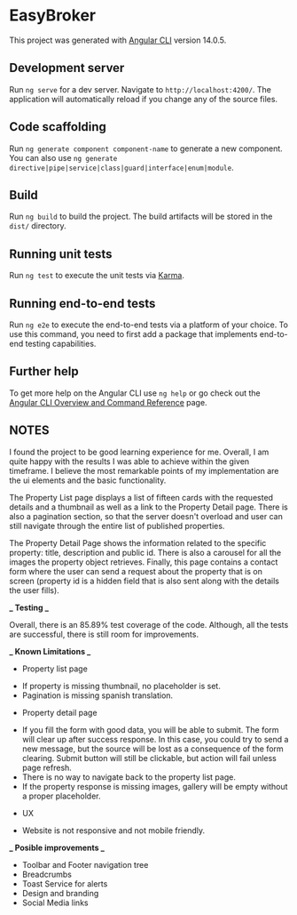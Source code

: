 # EasyBroker

This project was generated with [Angular CLI](https://github.com/angular/angular-cli) version 14.0.5.

## Development server

Run `ng serve` for a dev server. Navigate to `http://localhost:4200/`. The application will automatically reload if you change any of the source files.

## Code scaffolding

Run `ng generate component component-name` to generate a new component. You can also use `ng generate directive|pipe|service|class|guard|interface|enum|module`.

## Build

Run `ng build` to build the project. The build artifacts will be stored in the `dist/` directory.

## Running unit tests

Run `ng test` to execute the unit tests via [Karma](https://karma-runner.github.io).

## Running end-to-end tests

Run `ng e2e` to execute the end-to-end tests via a platform of your choice. To use this command, you need to first add a package that implements end-to-end testing capabilities.

## Further help

To get more help on the Angular CLI use `ng help` or go check out the [Angular CLI Overview and Command Reference](https://angular.io/cli) page.

## NOTES

I found the project to be good learning experience for me. Overall, I am quite happy with the results I was able to achieve within the given timeframe. I believe the most remarkable points of my implementation are the ui elements and the basic functionality.

The Property List page displays a list of fifteen cards with the requested details and a thumbnail as well as a link to the Property Detail page. There is also a pagination section, so that the server doesn't overload and user can still navigate through the entire list of published properties.

The Property Detail Page shows the information related to the specific property: title, description and public id. There is also a carousel for all the images the property object retrieves. Finally, this page contains a contact form where the user can send a request about the property that is on screen (property id is a hidden field that is also sent along with the details the user fills).

**_ Testing _**

Overall, there is an 85.89% test coverage of the code. Although, all the tests are successful, there is still room for improvements.

**_ Known Limitations _**

- Property list page

* If property is missing thumbnail, no placeholder is set.
* Pagination is missing spanish translation.

- Property detail page

* If you fill the form with good data, you will be able to submit. The form will clear up after success response. In this case, you could try to send a new message, but the source will be lost as a consequence of the form clearing. Submit button will still be clickable, but action will fail unless page refresh.
* There is no way to navigate back to the property list page.
* If the property response is missing images, gallery will be empty without a proper placeholder.

- UX

* Website is not responsive and not mobile friendly.

**_ Posible improvements _**

- Toolbar and Footer navigation tree
- Breadcrumbs
- Toast Service for alerts
- Design and branding
- Social Media links
